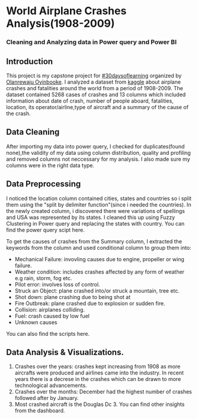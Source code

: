 # World Airplane Crashes Analysis(1908-2009)
### Cleaning and Analyzing data in Power query and Power BI

## Introduction
This project is my capstone project for [#30daysoflearning](https://techcommunity.microsoft.com/t5/educator-developer-blog/learning-data-analysis-curriculum-and-resources/ba-p/3497797) organized by [Olanrewaju Oyinbooke](https://github.com/theoyinbooke).
I analyzed a dataset from [kaggle](https://www.kaggle.com/datasets/saurograndi/airplane-crashes-since-1908) about airplane crashes and fatalities around the world from a period of 1908-2009.
The dataset contained 5268 cases of crashes and 13 columns which included information about date of crash,  number of people aboard, fatalities, location, its operator/airline,type of aircraft and a summary of the cause of the crash.

## Data Cleaning 
After importing my data into power query, I checked for duplicates(found none),the validity of my data using column distribution, quality and profiling and removed columns not neccessary for my analysis.
I also made sure my columns were in the right data type.

## Data Preprocessing
I noticed the location column contained cities, states and countries so i split them using the "split by delimiter function"(since i needed the countries). In the newly created column, i discovered there were variations of spellings and USA was represented by its states. I cleaned this up using Fuzzy Clustering in Power query and replacing the states with country. You can find the power query scipt here.

To get the causes of crashes from the Summary column, I extracted the keywords from the column and used conditional column to group them into:
+ Mechanical Failure: invovling causes due to engine, propeller or wing failure.
+ Weather condition: includes crashes affected by any form of weather e.g rain, storm, fog etc.
+ Pilot error: involves loss of control.
+ Struck an Object: plane crashed into/or struck a mountain, tree etc.
+ Shot down: plane crashing due to being shot at
+ Fire Outbreak: plane crashed due to explosion or sudden fire.
+ Collision: airplanes colliding.
+ Fuel: crash caused by low fuel
+ Unknown causes

You can also find the scripts here.

 ## Data Analysis & Visualizations.
1. Crashes over the years: crashes kept increasing from 1908 as more aircrafts were produced and airlines came into the industry. In recent years there is a decrese in the crashes which can be drawn to more technological advancements.
2. Crashes over the months: December had the highest number of crashes followed after by January.
3. Most crashed aircraft is the Douglas Dc 3.
You can find other insights from the dashboard.
